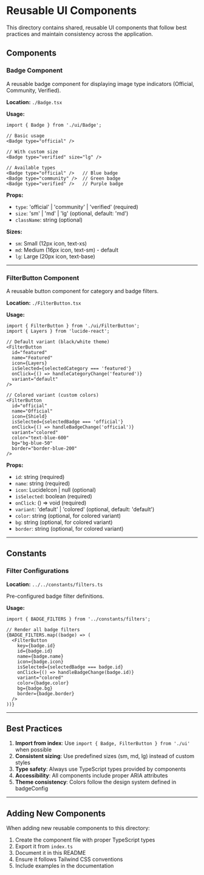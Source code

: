 # Reusable UI Components

This directory contains shared, reusable UI components that follow best practices and maintain consistency across the application.

## Components

### Badge Component

A reusable badge component for displaying image type indicators (Official, Community, Verified).

**Location:** `./Badge.tsx`

**Usage:**
```tsx
import { Badge } from './ui/Badge';

// Basic usage
<Badge type="official" />

// With custom size
<Badge type="verified" size="lg" />

// Available types
<Badge type="official" />   // Blue badge
<Badge type="community" />  // Green badge
<Badge type="verified" />   // Purple badge
```

**Props:**
- `type`: 'official' | 'community' | 'verified' (required)
- `size`: 'sm' | 'md' | 'lg' (optional, default: 'md')
- `className`: string (optional)

**Sizes:**
- `sm`: Small (12px icon, text-xs)
- `md`: Medium (16px icon, text-sm) - default
- `lg`: Large (20px icon, text-base)

---

### FilterButton Component

A reusable button component for category and badge filters.

**Location:** `./FilterButton.tsx`

**Usage:**
```tsx
import { FilterButton } from './ui/FilterButton';
import { Layers } from 'lucide-react';

// Default variant (black/white theme)
<FilterButton
  id="featured"
  name="Featured"
  icon={Layers}
  isSelected={selectedCategory === 'featured'}
  onClick={() => handleCategoryChange('featured')}
  variant="default"
/>

// Colored variant (custom colors)
<FilterButton
  id="official"
  name="Official"
  icon={Shield}
  isSelected={selectedBadge === 'official'}
  onClick={() => handleBadgeChange('official')}
  variant="colored"
  color="text-blue-600"
  bg="bg-blue-50"
  border="border-blue-200"
/>
```

**Props:**
- `id`: string (required)
- `name`: string (required)
- `icon`: LucideIcon | null (optional)
- `isSelected`: boolean (required)
- `onClick`: () => void (required)
- `variant`: 'default' | 'colored' (optional, default: 'default')
- `color`: string (optional, for colored variant)
- `bg`: string (optional, for colored variant)
- `border`: string (optional, for colored variant)

---

## Constants

### Filter Configurations

**Location:** `../../constants/filters.ts`

Pre-configured badge filter definitions.

**Usage:**
```tsx
import { BADGE_FILTERS } from '../constants/filters';

// Render all badge filters
{BADGE_FILTERS.map((badge) => (
  <FilterButton
    key={badge.id}
    id={badge.id}
    name={badge.name}
    icon={badge.icon}
    isSelected={selectedBadge === badge.id}
    onClick={() => handleBadgeChange(badge.id)}
    variant="colored"
    color={badge.color}
    bg={badge.bg}
    border={badge.border}
  />
))}
```

---

## Best Practices

1. **Import from index**: Use `import { Badge, FilterButton } from './ui'` when possible
2. **Consistent sizing**: Use predefined sizes (sm, md, lg) instead of custom styles
3. **Type safety**: Always use TypeScript types provided by components
4. **Accessibility**: All components include proper ARIA attributes
5. **Theme consistency**: Colors follow the design system defined in badgeConfig

---

## Adding New Components

When adding new reusable components to this directory:

1. Create the component file with proper TypeScript types
2. Export it from `index.ts`
3. Document it in this README
4. Ensure it follows Tailwind CSS conventions
5. Include examples in the documentation
